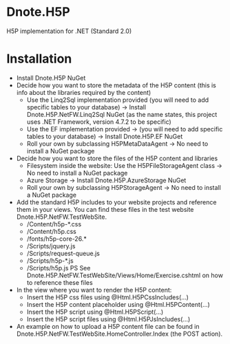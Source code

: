 # Dnote.H5P
H5P implementation for .NET (Standard 2.0)

# Installation
- Install Dnote.H5P NuGet
- Decide how you want to store the metadata of the H5P content (this is info about the libraries required by the content)
  - Use the Linq2Sql implementation provided (you will need to add specific tables to your database) -> Install Dnote.H5P.NetFW.Linq2Sql NuGet (as the name states, this project uses .NET Framework, version 4.7.2 to be specific)
  - Use the EF implementation provided -> (you will need to add specific tables to your database) -> Install Dnote.H5P.EF NuGet
  - Roll your own by subclassing H5PMetaDataAgent -> No need to install a NuGet package
- Decide how you want to store the files of the H5P content and libraries
  - Filesystem inside the website: Use the H5PFileStorageAgent class -> No need to install a NuGet package
  - Azure Storage -> Install Dnote.H5P.AzureStorage NuGet
  - Roll your own by subclassing H5PStorageAgent -> No need to install a NuGet package
- Add the standard H5P includes to your website projects and reference them in your views. You can find these files in the test website Dnote.H5P.NetFW.TestWebSite.
  - /Content/h5p-*.css
  - /Content/h5p.css
  - /fonts/h5p-core-26.*
  - /Scripts/jquery.js
  - /Scripts/request-queue.js
  - /Scripts/h5p-*.js
  - /Scripts/h5p.js
  PS See Dnote.H5P.NetFW.TestWebSite/Views/Home/Exercise.cshtml on how to reference these files
- In the view where you want to render the H5P content:
  - Insert the H5P css files using @Html.H5PCssIncludes(...)
  - Insert the H5P content placeholder using @Html.H5PContent(...)
  - Insert the H5P script using @Html.H5PScript(...)
  - Insert the H5P script files using @Html.H5PJsIncludes(...)
- An example on how to upload a H5P content file can be found in Dnote.H5P.NetFW.TestWebSite.HomeController.Index (the POST action).
